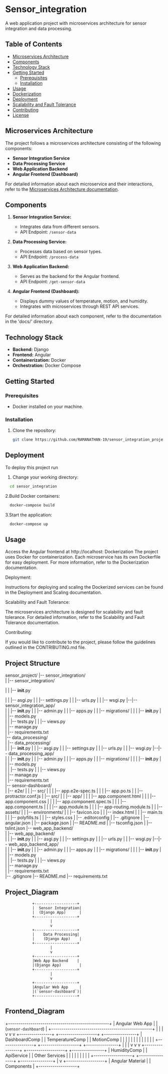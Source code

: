 # Sensor_integration

A web application project with microservices architecture for sensor integration and data processing.

## Table of Contents

- [Microservices Architecture](#microservices-architecture)
- [Components](#components)
- [Technology Stack](#technology-stack)
- [Getting Started](#getting-started)
  - [Prerequisites](#prerequisites)
  - [Installation](#installation)
- [Usage](#usage)
- [Dockerization](#dockerization)
- [Deployment](#deployment)
- [Scalability and Fault Tolerance](#scalability-and-fault-tolerance)
- [Contributing](#contributing)
- [License](#license)

## Microservices Architecture

The project follows a microservices architecture consisting of the following components:

- **Sensor Integration Service**
- **Data Processing Service**
- **Web Application Backend**
- **Angular Frontend (Dashboard)**

For detailed information about each microservice and their interactions, refer to the [Microservices Architecture documentation](docs/microservices_architecture.md).

## Components

1. **Sensor Integration Service:**
   - Integrates data from different sensors.
   - API Endpoint: `/sensor-data`

2. **Data Processing Service:**
   - Processes data based on sensor types.
   - API Endpoint: `/process-data`

3. **Web Application Backend:**
   - Serves as the backend for the Angular frontend.
   - API Endpoint: `/get-sensor-data`

4. **Angular Frontend (Dashboard):**
   - Displays dummy values of temperature, motion, and humidity.
   - Integrates with microservices through REST API services.

For detailed information about each component, refer to the documentation in the 'docs/' directory.

## Technology Stack

- **Backend:** Django
- **Frontend:** Angular
- **Containerization:** Docker
- **Orchestration:** Docker Compose

## Getting Started

### Prerequisites

- Docker installed on your machine.

### Installation

1. Clone the repository:

   ```bash
   git clone https://github.com/RAMANATHAN-19/sensor_integration_project
## Deployment

To deploy this project run

1. Change your working directory:

```bash
  cd sensor_integration
```

2.Build Docker containers:
```bash
  docker-compose build
```
3.Start the application:
```bash
  docker-compose up
```


## Usage

Access the Angular frontend at http://localhost:
Dockerization
The project uses Docker for containerization. Each microservice has its own Dockerfile for easy deployment. For more information, refer to the Dockerization documentation.

Deployment:

Instructions for deploying and scaling the Dockerized services can be found in the Deployment and Scaling documentation.

Scalability and Fault Tolerance:

The microservices architecture is designed for scalability and fault tolerance. For detailed information, refer to the Scalability and Fault Tolerance documentation.

Contributing:

If you would like to contribute to the project, please follow the guidelines outlined in the CONTRIBUTING.md file.


## Project Structure

sensor_project/
|-- sensor_integration/             
|   |-- sensor_integration/
        
|   |   |-- __init__.py

|   |   |-- asgi.py
|   |   |-- settings.py
|   |   |-- urls.py
|   |   |-- wsgi.py
|--|-- sensor_integration_app/      
|   |   |-- __init__.py
|   |   |-- admin.py
|   |   |-- apps.py
|   |   |-- migrations/
|   |   |   |-- __init__.py
|   |   |-- models.py               
|   |   |-- tests.py
|   |   |-- views.py               
|   |-- manage.py                   
|   |-- requirements.txt            
|-- data_processing/               
|   |-- data_processing/           
|   |   |-- __init__.py
|   |   |-- asgi.py
|   |   |-- settings.py
|   |   |-- urls.py
|   |   |-- wsgi.py
|--|-- data_processing_app/       
|   |   |-- __init__.py
|   |   |-- admin.py
|   |   |-- apps.py
|   |   |-- migrations/
|   |   |   |-- __init__.py
|   |   |-- models.py               
|   |   |-- tests.py
|   |   |-- views.py                
|   |-- manage.py                   
|   |-- requirements.txt           
|-- sensor-dashboard/              
|   |-- e2e/
|   |   |-- src/
|   |   |   |-- app.e2e-spec.ts
|   |   |   |-- app.po.ts
|   |   |-- protractor.conf.js
|   |-- src/
|   |   |-- app/
|   |   |   |-- app.component.html
|   |   |   |-- app.component.css
|   |   |   |-- app.component.spec.ts
|   |   |   |-- app.component.ts
|   |   |   |-- app.module.ts
|   |   |   |-- app-routing.module.ts
|   |   |-- assets/
|   |   |-- environments/
|   |   |-- favicon.ico
|   |   |-- index.html
|   |   |-- main.ts
|   |   |-- polyfills.ts
|   |   |-- styles.css
|   |-- .editorconfig
|   |-- .gitignore
|   |-- angular.json
|   |-- package.json
|   |-- README.md
|   |-- tsconfig.json
|   |-- tslint.json
|-- web_app_backend/               
|   |-- web_app_backend/          
|   |   |-- __init__.py
|   |   |-- asgi.py
|   |   |-- settings.py
|   |   |-- urls.py
|   |   |-- wsgi.py
|--|-- web_app_backend_app/       
|   |   |-- __init__.py
|   |   |-- admin.py
|   |   |-- apps.py
|   |   |-- migrations/
|   |   |   |-- __init__.py
|   |   |-- models.py               
|   |   |-- tests.py
|   |   |-- views.py               
|   |-- manage.py                   
|   |-- requirements.txt            
|-- .gitignore
|-- README.md
|-- requirements.txt               



## Project_Diagram


                +-------------------+
                |  Sensor Integration|
                |  (Django App)      |
                +-------------------+
                        |
                        v
                +-------------------+
                |    Data Processing|
                |    (Django App)    |
                +-------------------+
                        |
                        v
                +-------------------+
                |Web App Backend    |
                |(Django App)        |
                +-------------------+
                        |
                        v
                +-------------------+
                |Angular Web App     |
                |(`sensor-dashboard`)|
                +-------------------+



## Frontend_Diagram

+--------------------------------------------------+
|               Angular Web App                     |
|           (`sensor-dashboard`)                     |
+--------------------------------------------------+
        |                     |                    |
        v                     v                    v
+----------------+ +-------------------+ +----------------+
| DashboardComp  | | TemperatureComp   | | MotionComp     |
|                | |                   | |                |
|                | |                   | |                |
+----------------+ +-------------------+ +----------------+
        |                     |                    |
        v                     v                    v
+----------------+ +-------------------+ +----------------+
| HumidityComp   | | ApiService        | | Other Services |
|                | |                   | |                |
|                | +-------------------+ +----------------+
+----------------+
        |
        v
+-------------------+
| Angular Material  |
| Components        |
+-------------------+






